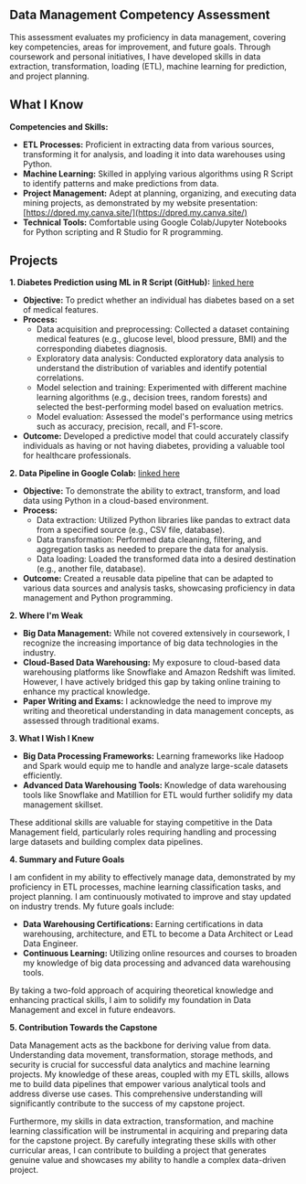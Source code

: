 ## Data Management Competency Assessment

This assessment evaluates my proficiency in data management, covering key competencies, areas for improvement, and future goals. Through coursework and personal initiatives, I have developed skills in data extraction, transformation, loading (ETL), machine learning for prediction, and project planning.

## What I Know

**Competencies and Skills:**

-   **ETL Processes:** Proficient in extracting data from various sources, transforming it for analysis, and loading it into data warehouses using Python.
-   **Machine Learning:** Skilled in applying various algorithms using R Script to identify patterns and make predictions from data.
-   **Project Management:** Adept at planning, organizing, and executing data mining projects, as demonstrated by my website presentation:  [https://dpred.my.canva.site/](https://dpred.my.canva.site/)
-   **Technical Tools:** Comfortable using Google Colab/Jupyter Notebooks for Python scripting and R Studio for R programming.

## Projects

**1. Diabetes Prediction using ML in R Script (GitHub):** [linked here](https://github.com/AdityaJagdale/Diabetes-Prediction-using-Machine-Learning-R-.git)

-   **Objective:** To predict whether an individual has diabetes based on a set of medical features.
-   **Process:**
    -   Data acquisition and preprocessing: Collected a dataset containing medical features (e.g., glucose level, blood pressure, BMI) and the corresponding diabetes diagnosis.
    -   Exploratory data analysis: Conducted exploratory data analysis to understand the distribution of variables and identify potential correlations.
    -   Model selection and training: Experimented with different machine learning algorithms (e.g., decision trees, random forests) and selected the best-performing model based on evaluation metrics.
    -   Model evaluation: Assessed the model's performance using metrics such as accuracy, precision, recall, and F1-score.
-   **Outcome:** Developed a predictive model that could accurately classify individuals as having or not having diabetes, providing a valuable tool for healthcare professionals.

**2. Data Pipeline in Google Colab:** [linked here](https://colab.research.google.com/drive/1epQVvyoNm5m0L84noSlzqBJ_OTlVB05k?usp=sharing)

-   **Objective:** To demonstrate the ability to extract, transform, and load data using Python in a cloud-based environment.
-   **Process:**
    -   Data extraction: Utilized Python libraries like pandas to extract data from a specified source (e.g., CSV file, database).
    -   Data transformation: Performed data cleaning, filtering, and aggregation tasks as needed to prepare the data for analysis.
    -   Data loading: Loaded the transformed data into a desired destination (e.g., another file, database).
-   **Outcome:** Created a reusable data pipeline that can be adapted to various data sources and analysis tasks, showcasing proficiency in data management and Python programming.

**2. Where I'm Weak**

-   **Big Data Management:** While not covered extensively in coursework, I recognize the increasing importance of big data technologies in the industry.
-   **Cloud-Based Data Warehousing:** My exposure to cloud-based data warehousing platforms like Snowflake and Amazon Redshift was limited. However, I have actively bridged this gap by taking online training to enhance my practical knowledge.
-   **Paper Writing and Exams:** I acknowledge the need to improve my writing and theoretical understanding in data management concepts, as assessed through traditional exams.

**3. What I Wish I Knew**

-   **Big Data Processing Frameworks:** Learning frameworks like Hadoop and Spark would equip me to handle and analyze large-scale datasets efficiently.
-   **Advanced Data Warehousing Tools:** Knowledge of data warehousing tools like Snowflake and Matillion for ETL would further solidify my data management skillset.

These additional skills are valuable for staying competitive in the Data Management field, particularly roles requiring handling and processing large datasets and building complex data pipelines.

**4. Summary and Future Goals**

I am confident in my ability to effectively manage data, demonstrated by my proficiency in ETL processes, machine learning classification tasks, and project planning. I am continuously motivated to improve and stay updated on industry trends. My future goals include:

-   **Data Warehousing Certifications:** Earning certifications in data warehousing, architecture, and ETL to become a Data Architect or Lead Data Engineer.
-   **Continuous Learning:** Utilizing online resources and courses to broaden my knowledge of big data processing and advanced data warehousing tools.

By taking a two-fold approach of acquiring theoretical knowledge and enhancing practical skills, I aim to solidify my foundation in Data Management and excel in future endeavors.

**5. Contribution Towards the Capstone**

Data Management acts as the backbone for deriving value from data. Understanding data movement, transformation, storage methods, and security is crucial for successful data analytics and machine learning projects. My knowledge of these areas, coupled with my ETL skills, allows me to build data pipelines that empower various analytical tools and address diverse use cases. This comprehensive understanding will significantly contribute to the success of my capstone project.

Furthermore, my skills in data extraction, transformation, and machine learning classification will be instrumental in acquiring and preparing data for the capstone project. By carefully integrating these skills with other curricular areas, I can contribute to building a project that generates genuine value and showcases my ability to handle a complex data-driven project.
